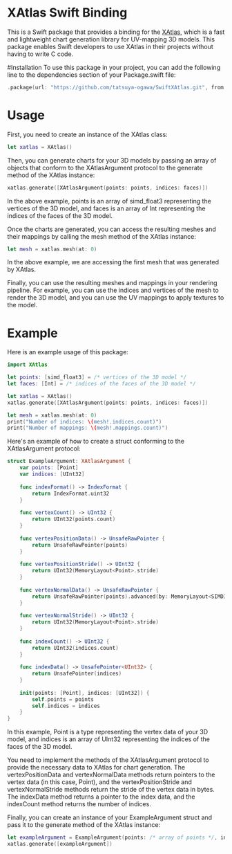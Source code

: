 # XAtlas Swift Binding
This is a Swift package that provides a binding for the [XAtlas](https://github.com/jpcy/xatlas), which is a fast and lightweight chart generation library for UV-mapping 3D models. This package enables Swift developers to use XAtlas in their projects without having to write C code.

#Installation
To use this package in your project, you can add the following line to the dependencies section of your Package.swift file:
```swift
.package(url: "https://github.com/tatsuya-ogawa/SwiftXAtlas.git", from: "1.0.0")
```
# Usage
First, you need to create an instance of the XAtlas class:
```swift
let xatlas = XAtlas()
```

Then, you can generate charts for your 3D models by passing an array of objects that conform to the XAtlasArgument protocol to the generate method of the XAtlas instance:
```swift
xatlas.generate([XAtlasArgument(points: points, indices: faces)])
```
In the above example, points is an array of simd_float3 representing the vertices of the 3D model, and faces is an array of Int representing the indices of the faces of the 3D model.

Once the charts are generated, you can access the resulting meshes and their mappings by calling the mesh method of the XAtlas instance:
```swift
let mesh = xatlas.mesh(at: 0)
```
In the above example, we are accessing the first mesh that was generated by XAtlas.

Finally, you can use the resulting meshes and mappings in your rendering pipeline. For example, you can use the indices and vertices of the mesh to render the 3D model, and you can use the UV mappings to apply textures to the model.

# Example
Here is an example usage of this package:
```swift
import XAtlas

let points: [simd_float3] = /* vertices of the 3D model */
let faces: [Int] = /* indices of the faces of the 3D model */

let xatlas = XAtlas()
xatlas.generate([XAtlasArgument(points: points, indices: faces)])

let mesh = xatlas.mesh(at: 0)
print("Number of indices: \(mesh!.indices.count)")
print("Number of mappings: \(mesh!.mappings.count)")
```

Here's an example of how to create a struct conforming to the XAtlasArgument protocol:
```swift
struct ExampleArgument: XAtlasArgument {
    var points: [Point]
    var indices: [UInt32]
    
    func indexFormat() -> IndexFormat {
        return IndexFormat.uint32
    }
    
    func vertexCount() -> UInt32 {
        return UInt32(points.count)
    }
    
    func vertexPositionData() -> UnsafeRawPointer {
        return UnsafeRawPointer(points)
    }
    
    func vertexPositionStride() -> UInt32 {
        return UInt32(MemoryLayout<Point>.stride)
    }
    
    func vertexNormalData() -> UnsafeRawPointer {
        return UnsafeRawPointer(points).advanced(by: MemoryLayout<SIMD3<Float>>.stride)
    }
    
    func vertexNormalStride() -> UInt32 {
        return UInt32(MemoryLayout<Point>.stride)
    }
    
    func indexCount() -> UInt32 {
        return UInt32(indices.count)
    }
    
    func indexData() -> UnsafePointer<UInt32> {
        return UnsafePointer(indices)
    }
    
    init(points: [Point], indices: [UInt32]) {
        self.points = points
        self.indices = indices
    }
}
```
In this example, Point is a type representing the vertex data of your 3D model, and indices is an array of UInt32 representing the indices of the faces of the 3D model.

You need to implement the methods of the XAtlasArgument protocol to provide the necessary data to XAtlas for chart generation. The vertexPositionData and vertexNormalData methods return pointers to the vertex data (in this case, Point), and the vertexPositionStride and vertexNormalStride methods return the stride of the vertex data in bytes. The indexData method returns a pointer to the index data, and the indexCount method returns the number of indices.

Finally, you can create an instance of your ExampleArgument struct and pass it to the generate method of the XAtlas instance:
```swift
let exampleArgument = ExampleArgument(points: /* array of points */, indices: /* array of indices */)
xatlas.generate([exampleArgument])
```
